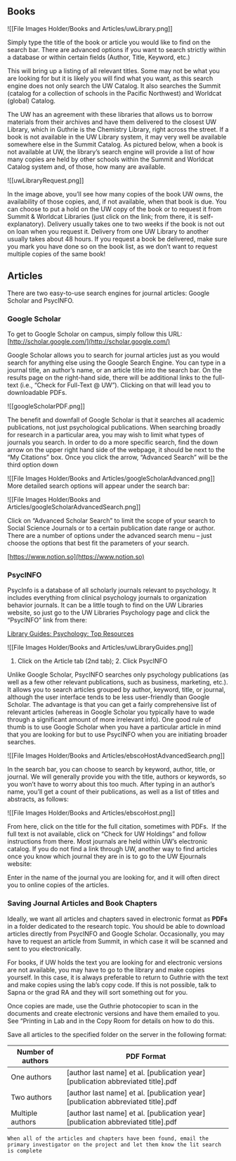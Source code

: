 ## Books

![[File Images Holder/Books and Articles/uwLibrary.png]]

Simply type the title of the book or article you would like to find on the search bar. There are advanced options if you want to search strictly within a database or within certain fields (Author, Title, Keyword, etc.)

This will bring up a listing of all relevant titles. Some may not be what you are looking for but it is likely you will find what you want, as this search engine does not only search the UW Catalog. It also searches the Summit (catalog for a collection of schools in the Pacific Northwest) and Worldcat (global) Catalog.

The UW has an agreement with these libraries that allows us to borrow materials from their archives and have them delivered to the closest UW Library, which in Guthrie is the Chemistry Library, right across the street. If a book is not available in the UW Library system, it may very well be available somewhere else in the Summit Catalog. As pictured below, when a book is not available at UW, the library’s search engine will provide a list of how many copies are held by other schools within the Summit and Worldcat Catalog system and, of those, how many are available.

![[uwLibraryRequest.png]]

In the image above, you’ll see how many copies of the book UW owns, the availability of those copies, and, if not available, when that book is due. You can choose to put a hold on the UW copy of the book or to request it from Summit & Worldcat Libraries (just click on the link; from there, it is self-explanatory). Delivery usually takes one to two weeks if the book is not out on loan when you request it. Delivery from one UW Library to another usually takes about 48 hours. If you request a book be delivered, make sure you mark you have done so on the book list, as we don’t want to request multiple copies of the same book!
    
## Articles
 There are two easy-to-use search engines for journal articles: Google Scholar and PsycINFO.

### Google Scholar

To get to Google Scholar on campus, simply follow this URL:[http://scholar.google.com/](http://scholar.google.com/)

Google Scholar allows you to search for journal articles just as you would search for anything else using the Google Search Engine. You can type in a journal title, an author’s name, or an article title into the search bar. On the results page on the right-hand side, there will be additional links to the full-text (i.e., “Check for Full-Text @ UW”). Clicking on that will lead you to downloadable PDFs.

![[googleScholarPDF.png]]

The benefit and downfall of Google Scholar is that it searches all academic publications, not just psychological publications. When searching broadly for research in a particular area, you may wish to limit what types of journals you search. In order to do a more specific search, find the down arrow on the upper right hand side of the webpage, it should be next to the “My Citations” box. Once you click the arrow, “Advanced Search” will be the third option down

![[File Images Holder/Books and Articles/googleScholarAdvanced.png]]
More detailed search options will appear under the search bar:

![[File Images Holder/Books and Articles/googleScholarAdvancedSearch.png]]

Click on “Advanced Scholar Search” to limit the scope of your search to Social Science Journals or to a certain publication date range or author. There are a number of options under the advanced search menu – just choose the options that best fit the parameters of your search.

[https://www.notion.so](https://www.notion.so)

### PsycINFO
PsycInfo is a database of all scholarly journals relevant to psychology. It includes everything from clinical psychology journals to organization behavior journals. It can be a little tough to find on the UW Libraries website, so just go to the UW Libraries Psychology page and click the “PsycINFO” link from there: 

[Library Guides: Psychology: Top Resources](http://guides.lib.washington.edu/psychology) 

![[File Images Holder/Books and Articles/uwLibraryGuides.png]]

1. Click on the Article tab (2nd tab); 2. Click PsycINFO

Unlike Google Scholar, PsycINFO searches only psychology publications (as well as a few other relevant publications, such as business, marketing, etc.). It allows you to search articles grouped by author, keyword, title, or journal, although the user interface tends to be less user-friendly than Google Scholar. The advantage is that you can get a fairly comprehensive list of relevant articles (whereas in Google Scholar you typically have to wade through a significant amount of more irrelevant info). One good rule of thumb is to use Google Scholar when you have a particular article in mind that you are looking for but to use PsycINFO when you are initiating broader searches.

![[File Images Holder/Books and Articles/ebscoHostAdvancedSearch.png]]

In the search bar, you can choose to search by keyword, author, title, or journal. We will generally provide you with the title, authors or keywords, so you won’t have to worry about this too much. After typing in an author’s name, you’ll get a count of their publications, as well as a list of titles and abstracts, as follows:

![[File Images Holder/Books and Articles/ebscoHost.png]]

From here, click on the title for the full citation, sometimes with PDFs.  If the full text is not available, click on “Check for UW Holdings” and follow instructions from there. Most journals are held within UW’s electronic catalog. If you do not find a link through UW, another way to find articles once you know which journal they are in is to go to the UW Ejournals website:

[](http://www.lib.washington.edu/types/ejournals/)

Enter in the name of the journal you are looking for, and it will often direct you to online copies of the articles.

### Saving Journal Articles and Book Chapters
Ideally, we want all articles and chapters saved in electronic format as **PDFs** in a folder dedicated to the research topic. You should be able to download articles directly from PsycINFO and Google Scholar. Occasionally, you may have to request an article from Summit, in which case it will be scanned and sent to you electronically.

For books, if UW holds the text you are looking for and electronic versions are not available, you may have to go to the library and make copies yourself. In this case, it is always preferable to return to Guthrie with the text and make copies using the lab’s copy code. If this is not possible, talk to Sapna or the grad RA and they will sort something out for you.

Once copies are made, use the Guthrie photocopier to scan in the documents and create electronic versions and have them emailed to you. See “Printing in Lab and in the Copy Room for details on how to do this.

Save all articles to the specified folder on the server in the following format:

| Number of authors | PDF Format |
| ----------- | ----------- |
| One authors | [author last name] et al. [publication year] [publication abbreviated title].pdf |
| Two authors | [author last name] et al. [publication year] [publication abbreviated title].pdf |
| Multiple authors | [author last name] et al. [publication year] [publication abbreviated title].pdf |
    
    
    When all of the articles and chapters have been found, email the primary investigator on the project and let them know the lit search is complete